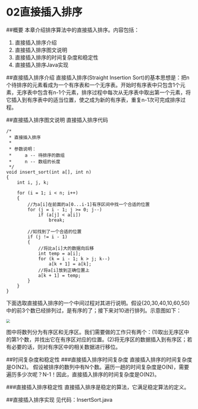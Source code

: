 02直接插入排序
=======
 

##概要
本章介绍排序算法中的直接插入排序。内容包括：

1. 直接插入排序介绍
2. 直接插入排序图文说明
3. 直接插入排序的时间复杂度和稳定性
4. 直接插入排序Java实现 

##直接插入排序介绍
直接插入排序(Straight Insertion Sort)的基本思想是：把n个待排序的元素看成为一个有序表和一个无序表。开始时有序表中只包含1个元素，无序表中包含有n-1个元素，排序过程中每次从无序表中取出第一个元素，将它插入到有序表中的适当位置，使之成为新的有序表，重复n-1次可完成排序过程。

##直接插入排序图文说明
直接插入排序代码

~~~
/*
 * 直接插入排序
 *
 * 参数说明：
 *     a -- 待排序的数组
 *     n -- 数组的长度
 */
void insert_sort(int a[], int n)
{
    int i, j, k;

    for (i = 1; i < n; i++)
    {
        //为a[i]在前面的a[0...i-1]有序区间中找一个合适的位置
        for (j = i - 1; j >= 0; j--)
            if (a[j] < a[i])
                break;

        //如找到了一个合适的位置
        if (j != i - 1)
        {
            //将比a[i]大的数据向后移
            int temp = a[i];
            for (k = i - 1; k > j; k--)
                a[k + 1] = a[k];
            //将a[i]放到正确位置上
            a[k + 1] = temp;
        }
    }
}
~~~
 

下面选取直接插入排序的一个中间过程对其进行说明。假设{20,30,40,10,60,50}中的前3个数已经排列过，是有序的了；接下来对10进行排列。示意图如下：

<img src="/Users/yinxing/Desktop/imag/algorithm/insert_sort/01.jpg" style="zoom:60%"></img>

图中将数列分为有序区和无序区。我们需要做的工作只有两个：(1)取出无序区中的第1个数，并找出它在有序区对应的位置。(2)将无序区的数据插入到有序区；若有必要的话，则对有序区中的相关数据进行移位。


##时间复杂度和稳定性
###直接插入排序时间复杂度
直接插入排序的时间复杂度是O(N2)。
假设被排序的数列中有N个数。遍历一趟的时间复杂度是O(N)，需要遍历多少次呢？N-1！因此，直接插入排序的时间复杂度是O(N2)。

###直接插入排序稳定性
直接插入排序是稳定的算法，它满足稳定算法的定义。

##直接插入排序实现
见代码：InsertSort.java